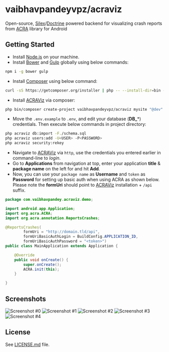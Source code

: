 # vaibhavpandeyvpz/acraviz
Open-source, [Silex](http://silex.sensiolabs.org/)/[Doctrine](http://www.doctrine-project.org/) powered backend for visualizing crash reports from [ACRA](http://www.acra.ch/) library for Android

Getting Started
------
- Install [Node.js](https://nodejs.org/en/) on your machine.
- Install [Bower](http://bower.io/) and [Gulp](http://gulpjs.com/) globally using below commands:
```bash
npm i -g bower gulp
```
- Install [Composer](https://getcomposer.org/) using below command:
```bash
curl -sS https://getcomposer.org/installer | php -- --install-dir=bin --filename=composer
```
- Install [ACRAViz](https://github.com/vaibhavpandeyvpz/acraviz) via composer:
```bash
php bin/composer create-project vaibhavpandeyvpz/acraviz mysite "@dev"
```
- Move the ```.env.example``` to ```.env```, and edit your database (**DB_***) credentials. Then execute below commands in project directory:
```bash
php acraviz db:import -F./schema.sql
php acraviz users:add -U<USER> -P<PASSWORD>
php acraviz security:rekey
```
- Navigate to [ACRAViz](https://github.com/vaibhavpandeyvpz/acraviz) via ```http```, use the credentials you entered earlier in command-line to *login*.
- Go to **Applications** from navigation at top, enter your application **title** & **package name** on the left for and hit **Add**.
- Now, you can use your ```package name``` as **Username** and ```token``` as **Password** for setting up basic auth when using ACRA as shown below. Please note the **formUri** should point to [ACRAViz](https://github.com/vaibhavpandeyvpz/acraviz) installation + ```/api``` suffix.
```java
package com.vaibhavpandey.acraviz.demo;

import android.app.Application;
import org.acra.ACRA;
import org.acra.annotation.ReportsCrashes;

@ReportsCrashes(
        formUri = "http://domain.tld/api",
        formUriBasicAuthLogin = BuildConfig.APPLICATION_ID,
        formUriBasicAuthPassword = "<token>")
public class MainApplication extends Application {

    @Override
    public void onCreate() {
        super.onCreate();
        ACRA.init(this);
    }

}
```

Screenshots
------
![Screenshot #0](https://raw.githubusercontent.com/vaibhavpandeyvpz/acraviz/master/assets/screenshots/0.png "Screenshot #0")
![Screenshot #1](https://raw.githubusercontent.com/vaibhavpandeyvpz/acraviz/master/assets/screenshots/1.png "Screenshot #1")
![Screenshot #2](https://raw.githubusercontent.com/vaibhavpandeyvpz/acraviz/master/assets/screenshots/2.png "Screenshot #2")
![Screenshot #3](https://raw.githubusercontent.com/vaibhavpandeyvpz/acraviz/master/assets/screenshots/3.png "Screenshot #3")
![Screenshot #4](https://raw.githubusercontent.com/vaibhavpandeyvpz/acraviz/master/assets/screenshots/4.png "Screenshot #4")

License
------
See [LICENSE.md](https://github.com/vaibhavpandeyvpz/acraviz/blob/master/LICENSE.md) file.
